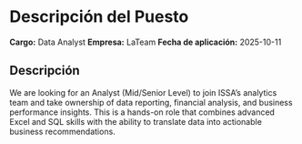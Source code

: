 # Descripción del Puesto

**Cargo:** Data Analyst
**Empresa:** LaTeam
**Fecha de aplicación:** 2025-10-11

## Descripción

We are looking for an Analyst (Mid/Senior Level) to join ISSA’s analytics team and take ownership of data reporting, financial analysis, and business performance insights. 
This is a hands-on role that combines advanced Excel and SQL skills with the ability to translate data into actionable business recommendations.

